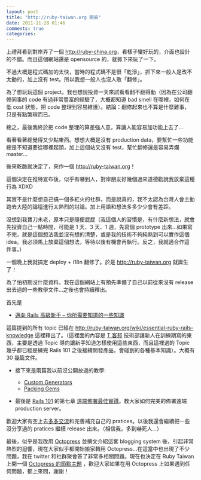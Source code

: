 ```yaml
---
layout: post
title: "http://ruby-taiwan.org 開張"
date: 2011-11-28 01:46
comments: true
categories: 
---
```


上禮拜看到對岸弄了一個 <http://ruby-china.org>，看樣子蠻好玩的，介面也設計的不錯。而且這個網站還是 opensource 的，就抓下來玩了一下。

不過大概是程式碼加的太快，當時的程式碼不是很「乾淨」，抓下來一般人是改不太動的，加上沒有 test。所以我想一般人也沒人敢「翻修」。

為了想玩玩這個 project，我也想說投資一天來試看看翻不翻得動（因為在公司翻修同事的 code 有過非常豐富的經驗了，大概都知道 bad smell 在哪裡，如何在低 cost 狀態，把 code 整理到容易維護）。結論：翻修起來也不算是什麼難事，只是有點繁瑣而已。

總之，最後我終於把 code 整理的算差強人意，算讓人能容易加功能上去了…

看著看著總覺得又少點東西。想想大概是沒有 production data，要幫忙一些功能總是不知道要從哪裡起頭，加上這個站又沒有 test，幫忙翻修還是容易弄爛 master…

後來乾脆就決定了，來作一個 <http://ruby-taiwan.org>！

這個決定在推特宣布後，似乎有嚇到人，對岸朋友好幾個過來道德勸說我放棄這種行為 XDXD

其實不是什麼想自己搞一個多紅火的社群，而是說真的，我不太認為台灣人會主動跑去大陸的論壇進行太熱烈的討論。加上用語和想法多多少少會有差距。

沒想到我寶刀未老，原本只是隨便屁屁（我這個人的習慣是，有什麼新想法，就會先投資自己一點時間，可能是 1 天、3 天、1 週，先寫個 prototype 出來…如果寫不完，就是這個想法我並沒有想的清楚，或是我的技術不夠純熟到可以實作這個 idea。我必須馬上放棄這個想法，等待以後有機會再執行。反之，我就適合作這件事。）

一個晚上我就搞定 deploy + i18n 翻修了。於是 <http://ruby-taiwan.org> 就誕生了！

為了怕初期沒什麼資料。我在這個網站上有預先準備了自己以前從來沒有 release 出去過的一些教學文件…之後也會持續釋出。

首先是

* [邁向 Rails 高級新手 – 你所需要知道的一些知識](http://wp.xdite.net/?p=2525) 

這篇提到的所有 topic 已經在 <http://ruby-taiwan.org/wiki/essential-ruby-rails-knowledge> 這裡釋出了。（這裡面的內容是 [T 客邦](http://www.techbang.com.tw) 技術部讓新人在訓練期寫的東西，主要是透過 Topic 導向讓新手知道怎樣使用這些東西，而且這裡選的 Topic 幾乎都已經是練完 Rails 101 之後接續開發產品，會碰到的各種基本知識）。大概有 30 幾篇文件。

* 接下來是兩篇我以前沒公開放過的教學:

  - [Custom Generators](http://ruby-taiwan.org/wiki/custom-generators)
  - [Packing Gems](http://ruby-taiwan.org/wiki/packing-gems)

* 最後是 [Rails 101](http://rails-101.logdown.com) 的第七章 [遠端佈署最佳實踐](http://ruby-taiwan.org/wiki/deploy_to_production_practice)。教大家如何完美的佈署遠端 production server。

歡迎大家有空上去[多多交流](http://ruby-taiwan.org/topics)和完善補充自己的 pratices。以後我還會繼續把一些沒分享過的 pratices 繼續 release 出來。（相信我，多到嚇死人...）

最後，似乎是我改用 [Octopress](http://octopress.org) 並撰文介紹這套 blogging system 後，引起非常熱烈的迴響，現在大家似乎都開始搬家轉用 Octopress…在這當中也出現了不少問題，我在 twitter 和社群聚會答了非常多相關問題。現在也決定在 Ruby Taiwan 上開一個 [Octopress 的節點主題](http://ruby-taiwan.org/topics/node24) ，歡迎大家如果在用 Octopress 上如果遇到任何問題，都上來問，謝謝！

